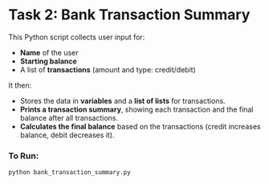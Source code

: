 # Task 2: Bank Transaction Summary

This Python script collects user input for:
- **Name** of the user
- **Starting balance**
- A list of **transactions** (amount and type: credit/debit)

It then:
- Stores the data in **variables** and a **list of lists** for transactions.
- **Prints a transaction summary**, showing each transaction and the final balance after all transactions.
- **Calculates the final balance** based on the transactions (credit increases balance, debit decreases it).

### To Run:
```bash
python bank_transaction_summary.py
